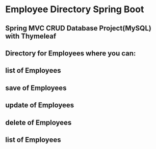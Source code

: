 # Employee Directory Spring Boot
## Spring MVC CRUD Database Project(MySQL) with Thymeleaf
##


## Directory for Employees where you can:
## list of Employees
## save of Employees
## update of Employees
## delete of Employees
## list of Employees




